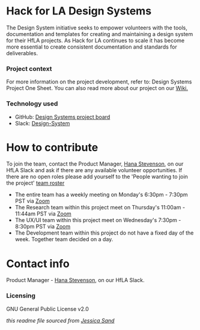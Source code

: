 # Hack for LA Design Systems

The Design System initiative seeks  to empower volunteers with the tools, documentation and templates for creating and maintaining a design system for their HfLA projects.  As Hack for LA continues to scale it has become more essential to create consistent documentation and standards for deliverables. 

### Project context

For more information on the project development, refer to: Design Systems Project One Sheet. You can also read more about our project on our [Wiki.](https://github.com/hackforla/design-systems/wiki)

### Technology used

- GitHub: [Design Systems project board](https://github.com/hackforla/design-systems/projects/1)
- Slack: [Design-System](https://hackforla.slack.com/archives/CH2U1CB9Q)


# How to contribute

To join the team, contact the Product Manager, [Hana Stevenson](https://hackforla.slack.com/archives/DJ32EQPSL), on our HfLA Slack and ask if there are any available volunteer opportunities. If there are no open roles please add yourself to the 'People wanting to join the project' [team roster](https://docs.google.com/spreadsheets/d/1Y65x1bC8tys80Xf7VjC0dVK7kQshlHwbLm6JpvNcMcI/edit#gid=1806338047) 

-  The entire team has a weekly meeting on Monday's 6:30pm - 7:30pm PST via [Zoom](https://us02web.zoom.us/j/88447401964?pwd=cUkyNFNKVGZRckxzRkdrT1luVVJ3dz09)
-  The Research team within this project meet on Thursday's 11:00am - 11:44am PST via [Zoom](https://ucdavis.zoom.us/j/9086200793)
-  The UX/UI team within this project meet on Wednesday's 7:30pm - 8:30pm PST via [Zoom](https://us02web.zoom.us/j/83882486384)
-  The Development team within this project do not have a fixed day of the week. Together team decided on a day. 

# Contact info

 Product Manager - [Hana Stevenson](https://hackforla.slack.com/archives/DJ32EQPSL), on our HfLA Slack.



### Licensing
GNU General Public License v2.0

*this readme file sourced from [Jessica Sand](http://jessicasand.com/other-stuff/just-enough-docs/)*
